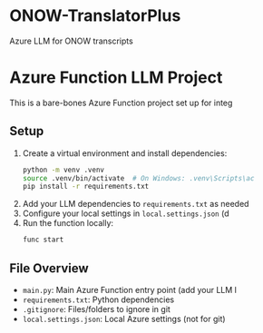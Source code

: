 # ONOW-TranslatorPlus
Azure LLM for ONOW transcripts

# Azure Function LLM Project

This is a bare-bones Azure Function project set up for integ

## Setup

1. Create a virtual environment and install dependencies:
   ```bash
   python -m venv .venv
   source .venv/bin/activate  # On Windows: .venv\Scripts\ac
   pip install -r requirements.txt
   ```
2. Add your LLM dependencies to `requirements.txt` as needed
3. Configure your local settings in `local.settings.json` (d
4. Run the function locally:
   ```bash
   func start
   ```

## File Overview
- `main.py`: Main Azure Function entry point (add your LLM l
- `requirements.txt`: Python dependencies
- `.gitignore`: Files/folders to ignore in git
- `local.settings.json`: Local Azure settings (not for git) 